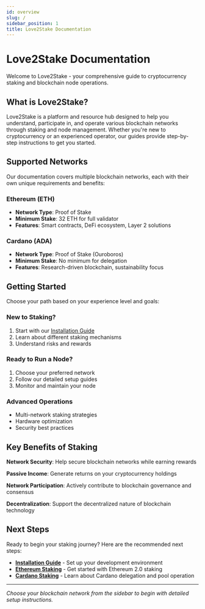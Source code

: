 ```yaml
---
id: overview
slug: /
sidebar_position: 1
title: Love2Stake Documentation
---
```


# Love2Stake Documentation

Welcome to Love2Stake - your comprehensive guide to cryptocurrency staking and blockchain node operations.

## What is Love2Stake?

Love2Stake is a platform and resource hub designed to help you understand, participate in, and operate various blockchain networks through staking and node management. Whether you're new to cryptocurrency or an experienced operator, our guides provide step-by-step instructions to get you started.

## Supported Networks

Our documentation covers multiple blockchain networks, each with their own unique requirements and benefits:

### **Ethereum (ETH)**
- **Network Type**: Proof of Stake
- **Minimum Stake**: 32 ETH for full validator
- **Features**: Smart contracts, DeFi ecosystem, Layer 2 solutions

### **Cardano (ADA)**
- **Network Type**: Proof of Stake (Ouroboros)
- **Minimum Stake**: No minimum for delegation
- **Features**: Research-driven blockchain, sustainability focus

## Getting Started

Choose your path based on your experience level and goals:

### **New to Staking?**
1. Start with our [Installation Guide](./getting-started/installation)
2. Learn about different staking mechanisms
3. Understand risks and rewards

### **Ready to Run a Node?**
1. Choose your preferred network
2. Follow our detailed setup guides
3. Monitor and maintain your node

### **Advanced Operations**
- Multi-network staking strategies
- Hardware optimization
- Security best practices

## Key Benefits of Staking

**Network Security**: Help secure blockchain networks while earning rewards

**Passive Income**: Generate returns on your cryptocurrency holdings

**Network Participation**: Actively contribute to blockchain governance and consensus

**Decentralization**: Support the decentralized nature of blockchain technology

## Next Steps

Ready to begin your staking journey? Here are the recommended next steps:

- **[Installation Guide](./getting-started/installation)** - Set up your development environment
- **[Ethereum Staking](../ethereum-eth/introduction)** - Get started with Ethereum 2.0 staking
- **[Cardano Staking](../cardano-ada/introduction)** - Learn about Cardano delegation and pool operation

---

*Choose your blockchain network from the sidebar to begin with detailed setup instructions.*
